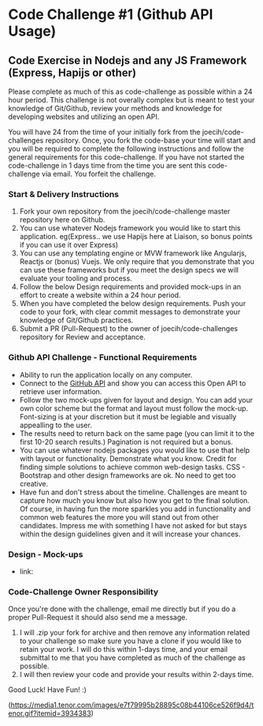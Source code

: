 # Code Challenge #1 (Github API Usage)

## Code Exercise in Nodejs and any JS Framework (Express, Hapijs or other) ##
Please complete as much of this as code-challenge as possible within a 24 hour period. This challenge is not overally complex but is meant to test your knowledge of Git/Github, review your methods and knowledge for developing websites and utilizing an open API.

You will have 24 from the time of your initially fork from the joecih/code-challenges repository. Once, you fork the code-base your time will start and you will be required to complete the following instructions and follow the general requirements for this code-challenge. If you have not started the code-challenge in 1 days time from the time you are sent this code-challenge via email. You forfeit the challenge.


### Start & Delivery Instructions ###
1. Fork your own repository from the joecih/code-challenge master repository here on Github.
2. You can use whatever Nodejs framework you would like to start this application. eg(Express.. we use Hapijs here at Liaison, so bonus points if you can use it over Express)
3. You can use any templating engine or MVW framework like Angularjs, Reactjs or (bonus) Vuejs. We only require that you demonstrate that you can use these frameworks but if you meet the design specs we will evaluate your tooling and process.
4. Follow the below Design requirements and provided mock-ups in an effort to create a website within a 24 hour period.
5. When you have completed the below design requirements. Push your code to your fork, with clear commit messages to demonstrate your knowledge of Git/Github practices. 
6. Submit a PR (Pull-Request) to the owner of joecih/code-challenges repository for Review and acceptance.


### Github API Challenge - Functional Requirements ####
 - Ability to run the application locally on any computer.
 - Connect to the [GitHub API](https://developer.github.com/v3/users/) and show you can access this Open API to retrieve user information.
 - Follow the two mock-ups given for layout and design. You can add your own color scheme but the format and layout must follow the mock-up. Font-sizing is at your discretion but it must be legiable and visually appealling to the user.
 - The results need to return back on the same page (you can limit it to the first 10-20 search results.) Pagination is not required but a bonus.
 - You can use whatever nodejs packages you would like to use that help with layout or functionality. Demonstrate what you know. Credit for finding simple solutions to achieve common web-design tasks. CSS - Bootstrap and other design frameworks are ok. No need to get too creative. 
 - Have fun and don't stress about the timeline. Challenges are meant to capture how much you know but also how you get to the final solution. Of course, in having fun the more sparkles you add in functionality and common web features the more you will stand out from other candidates. Impress me with something I have not asked for but stays within the design guidelines given and it will increase your chances.

### Design - Mock-ups ###
- link: 

### Code-Challenge Owner Responsibility ###
Once you're done with the challenge, email me directly but if you do a proper Pull-Request it should also send me a message.
1. I will .zip your fork for archive and then remove any information related to your challenge so make sure you have a clone if you would like to retain your work. I will do this within 1-days time, and your email submittal to me that you have completed as much of the challenge as possible.
2. I will then review your code and provide your results within 2-days time.

Good Luck! Have Fun! :)

(https://media1.tenor.com/images/e7f79995b28895c08b44106ce526f9d4/tenor.gif?itemid=3934383)
